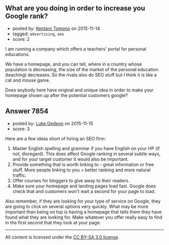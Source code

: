 ## What are you doing in order to increase you Google rank?

- posted by: [Kentaro Tomono](https://stackexchange.com/users/5267292/kentaro-tomono) on 2015-11-14
- tagged: `advertising`, `seo`
- score: 2

<p>I am running a company which offers a teachers' portal for personal educations.</p>

<p>We have a homepage, and you can tell, where in a country whose population is decreasing, the size of the market of the personal education (teaching) decreases. So the rivals also do SEO stuff but I think it is like a cat and mouse game.</p>

<p>Does anybody here have original and unique idea in order to make your homepage shown up after the potential customers google?</p>



## Answer 7854

- posted by: [Luke Gedeon](https://stackexchange.com/users/1119600/luke-gedeon) on 2015-11-15
- score: 3

<p>Here are a few ideas short of hiring an SEO firm:</p>

<ol>
<li>Master English spelling and grammar if you have English on your HP (if not, disregard). This does affect Google ranking in several subtle ways, and for your target customer it would also be important.</li>
<li>Provide something that is worth linking to - great information or free stuff. More people linking to you = better ranking and more natural traffic.</li>
<li>Offer courses for bloggers to give away to their readers.</li>
<li>Make sure your homepage and landing pages load fast. Google does check that and customers won't wait a second for your page to load.</li>
</ol>

<p>Also remember, if they are looking for your type of service on Google, they are going to click on several options very quickly. What may be more important than being on top is having a homepage that tells them they have found what they are looking for. Make whatever you offer really easy to find in the first second that they look at your page.</p>




---

All content is licensed under the [CC BY-SA 3.0 license](https://creativecommons.org/licenses/by-sa/3.0/).
